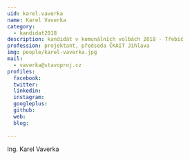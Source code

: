```yaml
---
uid: karel.vaverka
name: Karel Vaverka
category:
  - kandidat2018
description: kandidát v komunálních volbách 2018 - Třebíč
profession: projektant, předseda ČKAIT Jihlava
img: people/karel-vaverka.jpg
mail:
  - vaverka@stavoproj.cz
profiles:
  facebook: 
  twitter: 
  linkedin: 
  instagram: 
  googleplus: 
  github: 
  web: 
  blog: 
  
---
```


Ing. Karel Vaverka
